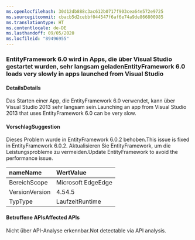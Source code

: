 ```yaml
---
ms.openlocfilehash: 30d12db888c3ac612b0717f903cea64e572e9725
ms.sourcegitcommit: cbacb5d2cebbf044547f6af6e74a9de866800985
ms.translationtype: HT
ms.contentlocale: de-DE
ms.lasthandoff: 09/05/2020
ms.locfileid: "89496955"
---
```

### <a name="entityframework-60-loads-very-slowly-in-apps-launched-from-visual-studio"></a><span data-ttu-id="61b56-101">EntityFramework 6.0 wird in Apps, die über Visual Studio gestartet wurden, sehr langsam geladen</span><span class="sxs-lookup"><span data-stu-id="61b56-101">EntityFramework 6.0 loads very slowly in apps launched from Visual Studio</span></span>

#### <a name="details"></a><span data-ttu-id="61b56-102">Details</span><span class="sxs-lookup"><span data-stu-id="61b56-102">Details</span></span>

<span data-ttu-id="61b56-103">Das Starten einer App, die EntityFramework 6.0 verwendet, kann über Visual Studio 2013 sehr langsam sein.</span><span class="sxs-lookup"><span data-stu-id="61b56-103">Launching an app from Visual Studio 2013 that uses EntityFramework 6.0 can be very slow.</span></span>

#### <a name="suggestion"></a><span data-ttu-id="61b56-104">Vorschlag</span><span class="sxs-lookup"><span data-stu-id="61b56-104">Suggestion</span></span>

<span data-ttu-id="61b56-105">Dieses Problem wurde in EntityFramework 6.0.2 behoben.</span><span class="sxs-lookup"><span data-stu-id="61b56-105">This issue is fixed in EntityFramework 6.0.2.</span></span> <span data-ttu-id="61b56-106">Aktualisieren Sie EntityFramework, um die Leistungsprobleme zu vermeiden.</span><span class="sxs-lookup"><span data-stu-id="61b56-106">Update EntityFramework to avoid the performance issue.</span></span>

| <span data-ttu-id="61b56-107">name</span><span class="sxs-lookup"><span data-stu-id="61b56-107">Name</span></span>    | <span data-ttu-id="61b56-108">Wert</span><span class="sxs-lookup"><span data-stu-id="61b56-108">Value</span></span>       |
|:--------|:------------|
| <span data-ttu-id="61b56-109">Bereich</span><span class="sxs-lookup"><span data-stu-id="61b56-109">Scope</span></span>   |<span data-ttu-id="61b56-110">Microsoft Edge</span><span class="sxs-lookup"><span data-stu-id="61b56-110">Edge</span></span>|
|<span data-ttu-id="61b56-111">Version</span><span class="sxs-lookup"><span data-stu-id="61b56-111">Version</span></span>|<span data-ttu-id="61b56-112">4.5</span><span class="sxs-lookup"><span data-stu-id="61b56-112">4.5</span></span>|
|<span data-ttu-id="61b56-113">Typ</span><span class="sxs-lookup"><span data-stu-id="61b56-113">Type</span></span>|<span data-ttu-id="61b56-114">Laufzeit</span><span class="sxs-lookup"><span data-stu-id="61b56-114">Runtime</span></span>|

#### <a name="affected-apis"></a><span data-ttu-id="61b56-115">Betroffene APIs</span><span class="sxs-lookup"><span data-stu-id="61b56-115">Affected APIs</span></span>

<span data-ttu-id="61b56-116">Nicht über API-Analyse erkennbar.</span><span class="sxs-lookup"><span data-stu-id="61b56-116">Not detectable via API analysis.</span></span>

<!--

#### Affected APIs

Not detectable via API analysis.

-->
